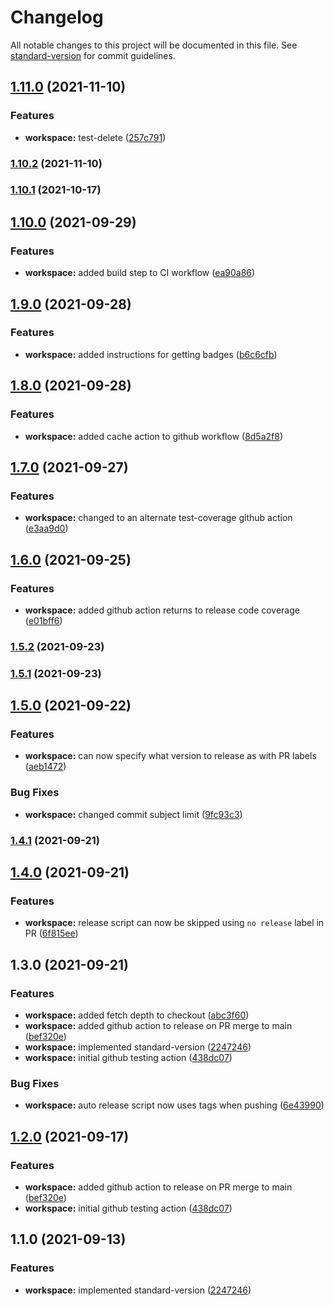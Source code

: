 # Changelog

All notable changes to this project will be documented in this file. See [standard-version](https://github.com/conventional-changelog/standard-version) for commit guidelines.

## [1.11.0](https://github.com/TClark1011/js-ts-template-repo/compare/v1.10.1...v1.11.0) (2021-11-10)


### Features

* **workspace:** test-delete ([257c791](https://github.com/TClark1011/js-ts-template-repo/commit/257c791754c8f862bcb1b53f32b38f88655d4d34))

### [1.10.2](https://github.com/TClark1011/js-ts-template-repo/compare/v1.10.1...v1.10.2) (2021-11-10)

### [1.10.1](https://github.com/TClark1011/js-ts-template-repo/compare/v1.10.0...v1.10.1) (2021-10-17)

## [1.10.0](https://github.com/TClark1011/js-ts-template-repo/compare/v1.9.0...v1.10.0) (2021-09-29)


### Features

* **workspace:** added build step to CI workflow ([ea90a86](https://github.com/TClark1011/js-ts-template-repo/commit/ea90a8682361166a677fbcac6e258fc11e9bacdd))

## [1.9.0](https://github.com/TClark1011/js-ts-template-repo/compare/v1.8.0...v1.9.0) (2021-09-28)


### Features

* **workspace:** added instructions for getting badges ([b6c6cfb](https://github.com/TClark1011/js-ts-template-repo/commit/b6c6cfbd95dd761a03f383bce690306fe42f9eec))

## [1.8.0](https://github.com/TClark1011/js-ts-template-repo/compare/v1.7.0...v1.8.0) (2021-09-28)


### Features

* **workspace:** added cache action to github workflow ([8d5a2f8](https://github.com/TClark1011/js-ts-template-repo/commit/8d5a2f8cbc1ef348bd8bf1d25d13ab7172e2c86c))

## [1.7.0](https://github.com/TClark1011/js-ts-template-repo/compare/v1.6.0...v1.7.0) (2021-09-27)


### Features

* **workspace:** changed to an alternate test-coverage github action ([e3aa9d0](https://github.com/TClark1011/js-ts-template-repo/commit/e3aa9d0f1c4331bc78c1d707a809afbdd22791dc))

## [1.6.0](https://github.com/TClark1011/js-ts-template-repo/compare/v1.5.2...v1.6.0) (2021-09-25)


### Features

* **workspace:** added github action returns to release code coverage ([e01bff6](https://github.com/TClark1011/js-ts-template-repo/commit/e01bff69e361b3e9543ca0cd306200f5a1839a74))

### [1.5.2](https://github.com/TClark1011/js-ts-template-repo/compare/v1.5.1...v1.5.2) (2021-09-23)

### [1.5.1](https://github.com/TClark1011/js-ts-template-repo/compare/v1.5.0...v1.5.1) (2021-09-23)

## [1.5.0](https://github.com/TClark1011/js-ts-template-repo/compare/v1.4.1...v1.5.0) (2021-09-22)


### Features

* **workspace:** can now specify what version to release as with PR labels ([aeb1472](https://github.com/TClark1011/js-ts-template-repo/commit/aeb1472f0913f7ee316886fe29afb38ee900eda9))


### Bug Fixes

* **workspace:** changed commit subject limit ([9fc93c3](https://github.com/TClark1011/js-ts-template-repo/commit/9fc93c334778191d6bba419bb6a804b5be0c684e))

### [1.4.1](https://github.com/TClark1011/js-ts-template-repo/compare/v1.4.0...v1.4.1) (2021-09-21)

## [1.4.0](https://github.com/TClark1011/js-ts-template-repo/compare/v1.3.0...v1.4.0) (2021-09-21)


### Features

* **workspace:** release script can now be skipped using `no release` label in PR ([6f815ee](https://github.com/TClark1011/js-ts-template-repo/commit/6f815eec2b7754a639fca44265ec3c2c82fe2e97))

## 1.3.0 (2021-09-21)


### Features

* **workspace:** added fetch depth to checkout ([abc3f60](https://github.com/TClark1011/js-ts-template-repo/commit/abc3f600ac6c16db02c6a27c8a89ec36da933c76))
* **workspace:** added github action to release on PR merge to main ([bef320e](https://github.com/TClark1011/js-ts-template-repo/commit/bef320ecd4c77b4437f832a8f7b0c6a93d125b72))
* **workspace:** implemented standard-version ([2247246](https://github.com/TClark1011/js-ts-template-repo/commit/22472461f208d3c4f58e55f156b2989828e9d723))
* **workspace:** initial github testing action ([438dc07](https://github.com/TClark1011/js-ts-template-repo/commit/438dc0782857e56a5ab7af6aa48c8424a0926af4))


### Bug Fixes

* **workspace:** auto release script now uses tags when pushing ([6e43990](https://github.com/TClark1011/js-ts-template-repo/commit/6e43990833a2b57588f90207ccd4b08d9030c4bf))

## [1.2.0](https://github.com/TClark1011/js-ts-template-repo/compare/v1.1.0...v1.2.0) (2021-09-17)


### Features

* **workspace:** added github action to release on PR merge to main ([bef320e](https://github.com/TClark1011/js-ts-template-repo/commit/bef320ecd4c77b4437f832a8f7b0c6a93d125b72))
* **workspace:** initial github testing action ([438dc07](https://github.com/TClark1011/js-ts-template-repo/commit/438dc0782857e56a5ab7af6aa48c8424a0926af4))

## 1.1.0 (2021-09-13)


### Features

* **workspace:** implemented standard-version ([2247246](https://github.com/TClark1011/js-ts-template-repo/commit/22472461f208d3c4f58e55f156b2989828e9d723))
